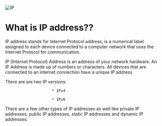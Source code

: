 ![IP](https://user-images.githubusercontent.com/77281675/113435948-6ed0fc00-9401-11eb-9a71-0c02b2538803.png)
# What is IP address??
IP address stands for Internet Protocol address, is a numerical label assigned to each device connected to a computer network that uses the Internet Protocol for communication. 

IP (Internet Protocol) Address is an address of your network hardware. An IP Address is made up of numbers or characters. All devices that are connected to an internet connection have a unique IP address  

There are are two IP versions:  
                         
                         * IPv4
                         
                         * IPv6

There are a few other types of IP addresses as well like private IP addresses, public IP addresses, static IP addresses and dynamic IP addresses.


